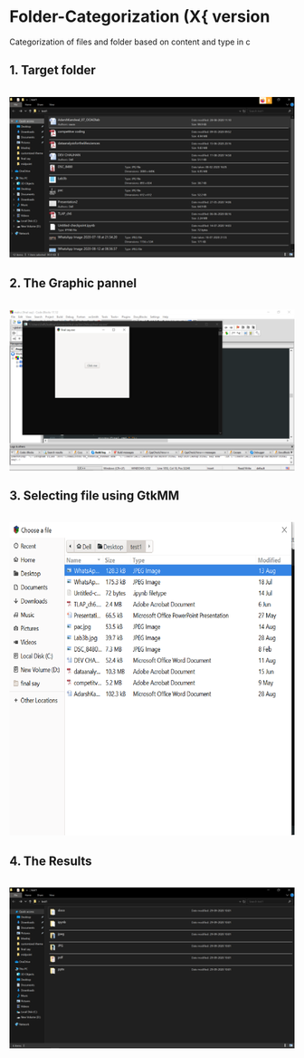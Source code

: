 # Folder-Categorization (X{ version
Categorization of files and folder based on content and type in c

<h2>1. Target folder </h2><br>
<img src="Images/targetfolder.png">
<h2>2. The Graphic pannel </h2><br>
<img src="Images/codemain.png">
<h2>3. Selecting file using GtkMM </h2><br>
<img src="Images/selecting target folder.png">
<h2>4. The Results </h2><br>
<img src="Images/finaltarget folder.png">

